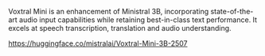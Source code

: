 Voxtral Mini is an enhancement of Ministral 3B, incorporating state-of-the-art audio input capabilities while retaining best-in-class text performance. It excels at speech transcription, translation and audio understanding.

https://huggingface.co/mistralai/Voxtral-Mini-3B-2507